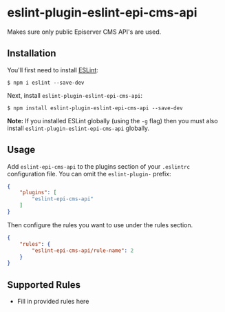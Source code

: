 # eslint-plugin-eslint-epi-cms-api

Makes sure only public Episerver CMS API&#39;s are used.

## Installation

You'll first need to install [ESLint](http://eslint.org):

```
$ npm i eslint --save-dev
```

Next, install `eslint-plugin-eslint-epi-cms-api`:

```
$ npm install eslint-plugin-eslint-epi-cms-api --save-dev
```

**Note:** If you installed ESLint globally (using the `-g` flag) then you must also install `eslint-plugin-eslint-epi-cms-api` globally.

## Usage

Add `eslint-epi-cms-api` to the plugins section of your `.eslintrc` configuration file. You can omit the `eslint-plugin-` prefix:

```json
{
    "plugins": [
        "eslint-epi-cms-api"
    ]
}
```


Then configure the rules you want to use under the rules section.

```json
{
    "rules": {
        "eslint-epi-cms-api/rule-name": 2
    }
}
```

## Supported Rules

* Fill in provided rules here





